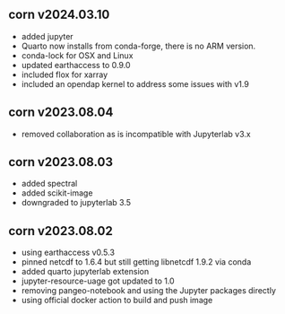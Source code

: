 ## corn v2024.03.10
* added jupyter
* Quarto now installs from conda-forge, there is no ARM version.
* conda-lock for OSX and Linux
* updated earthaccess to 0.9.0
* included flox for xarray
* included an opendap kernel to address some issues with v1.9

## corn v2023.08.04
* removed collaboration as is incompatible with Jupyterlab v3.x

## corn v2023.08.03
* added spectral
* added scikit-image
* downgraded to jupyterlab 3.5

## corn v2023.08.02

* using earthaccess v0.5.3
* pinned netcdf to 1.6.4 but still getting libnetcdf 1.9.2 via conda
* added quarto jupyterlab extension
* jupyter-resource-uage got updated to 1.0
* removing pangeo-notebook and using the Jupyter packages directly
* using official docker action to build and push image

